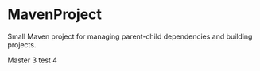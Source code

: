 # MavenProject

Small Maven project for managing parent-child dependencies and building projects.


Master 3
test 4
